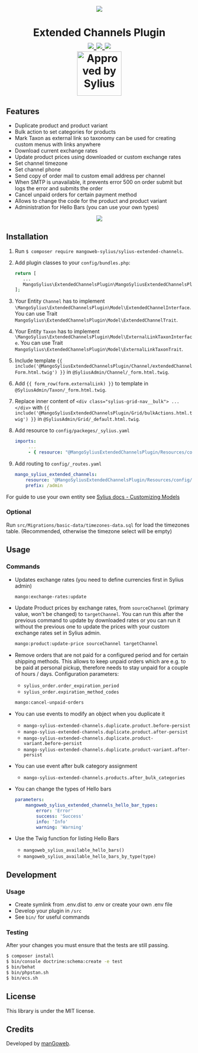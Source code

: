 <p align="center">
    <a href="https://www.mangoweb.cz/en/" target="_blank">
        <img src="https://avatars0.githubusercontent.com/u/38423357?s=200&v=4"/>
    </a>
</p>
<h1 align="center">
Extended Channels Plugin
<br />
    <a href="https://packagist.org/packages/mangoweb-sylius/sylius-extended-channels" title="License" target="_blank">
        <img src="https://img.shields.io/packagist/l/mangoweb-sylius/sylius-extended-channels.svg" />
    </a>
    <a href="https://packagist.org/packages/mangoweb-sylius/sylius-extended-channels" title="Version" target="_blank">
        <img src="https://img.shields.io/packagist/v/mangoweb-sylius/sylius-extended-channels.svg" />
    </a>
    <a href="http://travis-ci.org/mangoweb-sylius/SyliusExtendedChannelsPlugin" title="Build status" target="_blank">
        <img src="https://img.shields.io/travis/mangoweb-sylius/SyliusExtendedChannelsPlugin/master.svg" />
    </a>
    <br />
    <img src="https://sylius.com/assets/badge-approved-by-sylius.png" alt="Approved by Sylius" width="120"/>
</h1>

## Features

* Duplicate product and product variant
* Bulk action to set categories for products
* Mark Taxon as external link so taxonomy can be used for creating custom menus with links anywhere
* Download current exchange rates
* Update product prices using downloaded or custom exchange rates
* Set channel timezone
* Set channel phone
* Send copy of order mail to custom email address per channel
* When SMTP is unavailable, it prevents error 500 on order submit but logs the error and submits the order
* Cancel unpaid orders for certain payment method
* Allows to change the code for the product and product variant
* Administration for Hello Bars (you can use your own types)

<p align="center">
	<img src="https://raw.githubusercontent.com/mangoweb-sylius/SyliusExtendedChannelsPlugin/master/doc/admin.png"/>
</p>

## Installation

1. Run `$ composer require mangoweb-sylius/sylius-extended-channels`.
1. Add plugin classes to your `config/bundles.php`:
 
   ```php
   return [
      ...
      MangoSylius\ExtendedChannelsPlugin\MangoSyliusExtendedChannelsPlugin::class => ['all' => true],
   ];
   ```
   
1. Your Entity `Channel` has to implement `\MangoSylius\ExtendedChannelsPlugin\Model\ExtendedChannelInterface`. You can use Trait `MangoSylius\ExtendedChannelsPlugin\Model\ExtendedChannelTrait`.
1. Your Entity `Taxon` has to implement `\MangoSylius\ExtendedChannelsPlugin\Model\ExternalLinkTaxonInterface`. You can use Trait `MangoSylius\ExtendedChannelsPlugin\Model\ExternalLinkTaxonTrait`.
1. Include template `{{ include('@MangoSyliusExtendedChannelsPlugin/Channel/extendedChannelForm.html.twig') }}` in `@SyliusAdmin/Channel/_form.html.twig`.
1. Add `{{ form_row(form.externalLink) }}` to template in `@SyliusAdmin/Taxon/_form.html.twig`.
1. Replace inner content of `<div class="sylius-grid-nav__bulk"> ... </div>` with `{{ include('@MangoSyliusExtendedChannelsPlugin/Grid/bulkActions.html.twig') }}` in `@SyliusAdmin/Grid/_default.html.twig`.
1. Add resource to `config/packeges/_sylius.yaml`

    ```yaml
    imports:
         ...
         - { resource: "@MangoSyliusExtendedChannelsPlugin/Resources/config/resources.yml" }
    ```
   
1. Add routing to `config/_routes.yaml`

    ```yaml
    mango_sylius_extended_channels:
        resource: '@MangoSyliusExtendedChannelsPlugin/Resources/config/routing.yml'
        prefix: /admin
    ```


For guide to use your own entity see [Sylius docs - Customizing Models](https://docs.sylius.com/en/1.7/customization/model.html)

### Optional

Run `src/Migrations/basic-data/timezones-data.sql` for load the timezones table. (Recommended, otherwise the timezone select will be empty)

## Usage

### Commands
* Updates exchange rates (you need to define currencies first in Sylius admin)

  ```bash
  mango:exchange-rates:update
  ```


* Update Product prices by exchange rates, from `sourceChannel` (primary value, won't be changed) to `targetChannel`. You can run this after the previous command to update by downloaded rates or you can run it without the previous one to update the prices with your custom exchange rates set in Sylius admin.

   ```bash
   mango:product:update-price sourceChannel targetChannel
   ```


* Remove orders that are not paid for a configured period and for certain shipping methods. This allows to keep unpaid orders which are e.g. to be paid at personal pickup, therefore needs to stay unpaid for a couple of hours / days. Configuration parameters:
    * `sylius_order.order_expiration_period`
    * `sylius_order.expiration_method_codes`
    

   ```bash
   mango:cancel-unpaid-orders
   ```

* You can use events to modify an object when you duplicate it
    * `mango-sylius-extended-channels.duplicate.product.before-persist`
    * `mango-sylius-extended-channels.duplicate.product.after-persist`
    * `mango-sylius-extended-channels.duplicate.product-variant.before-persist`
    * `mango-sylius-extended-channels.duplicate.product-variant.after-persist`
    
* You can use event after bulk category assignment
    * `mango-sylius-extended-channels.products.after_bulk_categories`

* You can change the types of Hello bars
    ```yaml
    parameters:
        mangoweb_sylius_extended_channels_hello_bar_types:
            error: 'Error'
            success: 'Success'
            info: 'Info'
            warning: 'Warning'
    ```
  
* Use the Twig function for listing Hello Bars 
    * `mangoweb_sylius_available_hello_bars()`
    * `mangoweb_sylius_available_hello_bars_by_type(type)`

## Development

### Usage

- Create symlink from .env.dist to .env or create your own .env file
- Develop your plugin in `/src`
- See `bin/` for useful commands

### Testing

After your changes you must ensure that the tests are still passing.

```bash
$ composer install
$ bin/console doctrine:schema:create -e test
$ bin/behat
$ bin/phpstan.sh
$ bin/ecs.sh
```

License
-------
This library is under the MIT license.

Credits
-------
Developed by [manGoweb](https://www.mangoweb.eu/).
